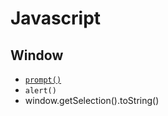 # Javascript
## Window

- [`prompt()`](js-window-prompt-example.html)
- `alert()`
- window.getSelection().toString()